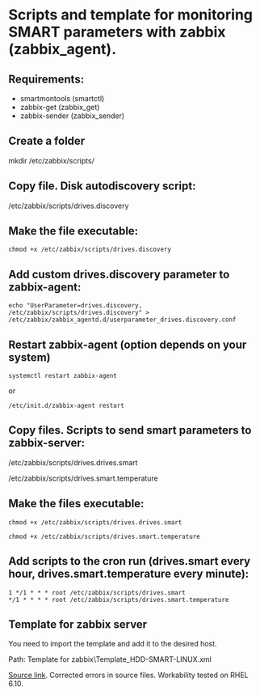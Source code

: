 # Scripts and template for monitoring SMART parameters with zabbix (zabbix_agent).

## Requirements:

- smartmontools (smartctl)
- zabbix-get (zabbix_get)
- zabbix-sender (zabbix_sender)

## Create a folder

mkdir /etc/zabbix/scripts/

## Copy file. Disk autodiscovery script:

/etc/zabbix/scripts/drives.discovery

## Make the file executable:

```
chmod +x /etc/zabbix/scripts/drives.discovery
```

## Add custom drives.discovery parameter to zabbix-agent:

```
echo "UserParameter=drives.discovery, /etc/zabbix/scripts/drives.discovery" > /etc/zabbix/zabbix_agentd.d/userparameter_drives.discovery.conf
```

## Restart zabbix-agent (option depends on your system)
```
systemctl restart zabbix-agent
```

or

```
/etc/init.d/zabbix-agent restart
```

## Copy files. Scripts to send smart parameters to zabbix-server:

/etc/zabbix/scripts/drives.drives.smart

/etc/zabbix/scripts/drives.smart.temperature

## Make the files executable:

```
chmod +x /etc/zabbix/scripts/drives.drives.smart
```

```
chmod +x /etc/zabbix/scripts/drives.smart.temperature
```

## Add scripts to the cron run (drives.smart every hour, drives.smart.temperature every minute):

```
1 */1 * * * root /etc/zabbix/scripts/drives.smart
*/1 * * * * root /etc/zabbix/scripts/drives.smart.temperature
```

## Template for zabbix server

You need to import the template and add it to the desired host.

Path: Template for zabbix\Template_HDD-SMART-LINUX.xml

[Source link](https://valynkin.ru/monitoring-smart-zhestkih-diskov-v-linux-pri-pomoshi-zabbix.html). Corrected errors in source files. Workability tested on RHEL 6.10.